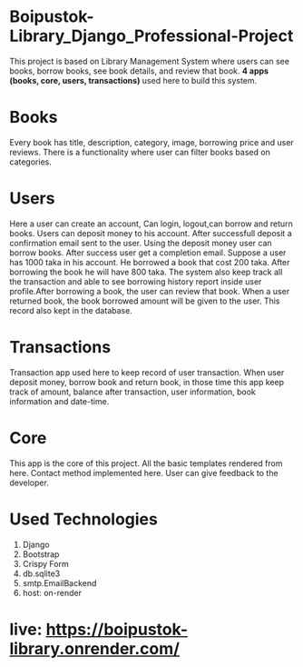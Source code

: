 # Boipustok-Library_Django_Professional-Project

This project is based on Library Management System where users can see books, borrow books, see book details, and review that book. <b>4 apps (books, core, users, transactions)</b> used here to build this system.
# Books
Every book has title, description, category, image, borrowing price and user reviews. There is a functionality where user can filter books based on categories.
# Users
Here a user can create an account, Can login, logout,can borrow and return books. Users can deposit money to his account. After successfull deposit a confirmation email sent to the user. Using the deposit money user can borrow books. After success user get a completion email. Suppose a user has 1000 taka in his account. He borrowed a book that cost 200 taka. After borrowing the book he will have 800 taka. The system also keep track all the transaction and able to see borrowing history report inside user profile.After borrowing a book, the user can review that book. When a user returned book, the book borrowed amount will be given to the user. This record also kept in the database.
# Transactions
Transaction app used here to keep record of user transaction. When user deposit money, borrow book and return book, in those time this app keep track of amount, balance after transaction, user information, book information and date-time.
# Core
This app is the core of this project. All the basic templates rendered from here. Contact method implemented here. User can give feedback to the developer.
# Used Technologies
1. Django
2. Bootstrap
3. Crispy Form
4. db.sqlite3
5. smtp.EmailBackend
6. host: on-render

# live: https://boipustok-library.onrender.com/

